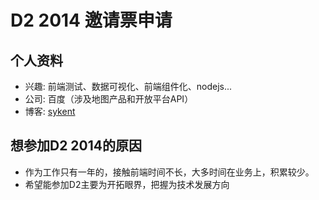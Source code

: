 # D2 2014 邀请票申请

## 个人资料

- 兴趣: 前端测试、数据可视化、前端组件化、nodejs...
- 公司: 百度（涉及地图产品和开放平台API）
- 博客: [sykent](http://blog.csdn.net/sykent)

## 想参加D2 2014的原因
-  作为工作只有一年的，接触前端时间不长，大多时间在业务上，积累较少。
-  希望能参加D2主要为开拓眼界，把握为技术发展方向

